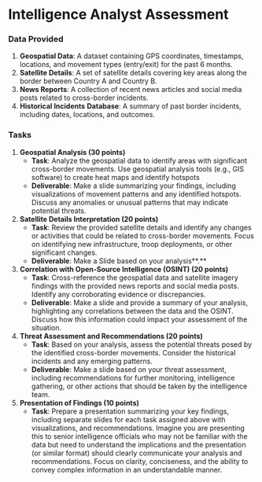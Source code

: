 # Intelligence Analyst Assessment
### **Data Provided**

1. **Geospatial Data**: A dataset containing GPS coordinates, timestamps, locations, and
movement types (entry/exit) for the past 6 months.
2. **Satellite Details**: A set of satellite details covering key areas along the border
between Country A and Country B.
3. **News Reports**: A collection of recent news articles and social media posts related to
cross-border incidents.
4. **Historical Incidents** **Database**: A summary of past border incidents, including dates,
locations, and outcomes.
### **Tasks**

1. **Geospatial Analysis (30 points)**
    - **Task**: Analyze the geospatial data to identify areas with significant cross-border
    movements. Use geospatial analysis tools (e.g., GIS software) to create heat maps and
    identify hotspots
    - **Deliverable**: Make a slide summarizing your findings, including visualizations of
    movement patterns and any identified hotspots. Discuss any anomalies or unusual
    patterns that may indicate potential threats.
2. **Satellite Details Interpretation (20 points)**
    - **Task**: Review the provided satellite details and identify any changes or activities that
    could be related to cross-border movements. Focus on identifying new infrastructure,
    troop deployments, or other significant changes.
    - **Deliverable**: Make a Slide based on your analysis**.**
3. **Correlation with Open-Source Intelligence (OSINT) (20 points)**
    - **Task**: Cross-reference the geospatial data and satellite imagery findings with the
    provided news reports and social media posts. Identify any corroborating evidence or
    discrepancies.
    - **Deliverable**: Make a slide and provide a summary of your analysis, highlighting any
    correlations between the data and the OSINT. Discuss how this information could
    impact your assessment of the situation.
4. **Threat Assessment and Recommendations (20 points)**
    - **Task**: Based on your analysis, assess the potential threats posed by the identified
    cross-border movements. Consider the historical incidents and any emerging patterns.
    - **Deliverable**: Make a slide based on your threat assessment, including
    recommendations for further monitoring, intelligence gathering, or other actions that
    should be taken by the intelligence team.
5. **Presentation of Findings (10 points)**
    - **Task**: Prepare a presentation summarizing your key findings, including separate
    slides for each task assigned above with visualizations, and recommendations.
    Imagine you are presenting this to senior intelligence officials who may not be
    familiar with the data but need to understand the implications and the presentation (or
    similar format) should clearly communicate your analysis and recommendations.
    Focus on clarity, conciseness, and the ability to convey complex information in an
    understandable manner.
